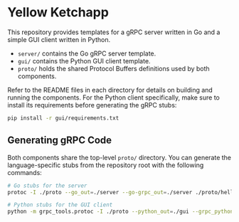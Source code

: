 # Yellow Ketchapp

This repository provides templates for a gRPC server written in Go and a simple GUI client written in Python.

- `server/` contains the Go gRPC server template.
- `gui/` contains the Python GUI client template.
- `proto/` holds the shared Protocol Buffers definitions used by both components.

Refer to the README files in each directory for details on building and running the components.
For the Python client specifically, make sure to install its requirements before
generating the gRPC stubs:

```bash
pip install -r gui/requirements.txt
```

## Generating gRPC Code

Both components share the top-level `proto/` directory. You can generate the
language-specific stubs from the repository root with the following commands:

```bash
# Go stubs for the server
protoc -I ./proto --go_out=./server --go-grpc_out=./server ./proto/helloworld.proto

# Python stubs for the GUI client
python -m grpc_tools.protoc -I ./proto --python_out=./gui --grpc_python_out=./gui ./proto/helloworld.proto
```
